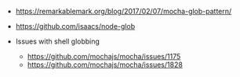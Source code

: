- https://remarkablemark.org/blog/2017/02/07/mocha-glob-pattern/
- https://github.com/isaacs/node-glob

- Issues with shell globbing
  - https://github.com/mochajs/mocha/issues/1175
  - https://github.com/mochajs/mocha/issues/1828
  
